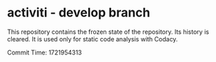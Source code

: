 # activiti - develop branch

This repository contains the frozen state of the repository.
Its history is cleared. It is used only for static code
analysis with Codacy.

Commit Time: 1721954313